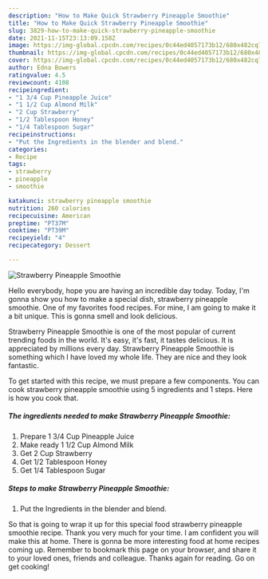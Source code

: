 ```yaml
---
description: "How to Make Quick Strawberry Pineapple Smoothie"
title: "How to Make Quick Strawberry Pineapple Smoothie"
slug: 3829-how-to-make-quick-strawberry-pineapple-smoothie
date: 2021-11-15T23:13:09.158Z
image: https://img-global.cpcdn.com/recipes/0c44ed4057173b12/680x482cq70/strawberry-pineapple-smoothie-recipe-main-photo.jpg
thumbnail: https://img-global.cpcdn.com/recipes/0c44ed4057173b12/680x482cq70/strawberry-pineapple-smoothie-recipe-main-photo.jpg
cover: https://img-global.cpcdn.com/recipes/0c44ed4057173b12/680x482cq70/strawberry-pineapple-smoothie-recipe-main-photo.jpg
author: Edna Bowers
ratingvalue: 4.5
reviewcount: 4108
recipeingredient:
- "1 3/4 Cup Pineapple Juice"
- "1 1/2 Cup Almond Milk"
- "2 Cup Strawberry"
- "1/2 Tablespoon Honey"
- "1/4 Tablespoon Sugar"
recipeinstructions:
- "Put the Ingredients in the blender and blend."
categories:
- Recipe
tags:
- strawberry
- pineapple
- smoothie

katakunci: strawberry pineapple smoothie 
nutrition: 260 calories
recipecuisine: American
preptime: "PT37M"
cooktime: "PT39M"
recipeyield: "4"
recipecategory: Dessert

---
```



![Strawberry Pineapple Smoothie](https://img-global.cpcdn.com/recipes/0c44ed4057173b12/680x482cq70/strawberry-pineapple-smoothie-recipe-main-photo.jpg)

Hello everybody, hope you are having an incredible day today. Today, I'm gonna show you how to make a special dish, strawberry pineapple smoothie. One of my favorites food recipes. For mine, I am going to make it a bit unique. This is gonna smell and look delicious.



Strawberry Pineapple Smoothie is one of the most popular of current trending foods in the world. It's easy, it's fast, it tastes delicious. It is appreciated by millions every day. Strawberry Pineapple Smoothie is something which I have loved my whole life. They are nice and they look fantastic.


To get started with this recipe, we must prepare a few components. You can cook strawberry pineapple smoothie using 5 ingredients and 1 steps. Here is how you cook that.

<!--inarticleads1-->

##### The ingredients needed to make Strawberry Pineapple Smoothie:

1. Prepare 1 3/4 Cup Pineapple Juice
1. Make ready 1 1/2 Cup Almond Milk
1. Get 2 Cup Strawberry
1. Get 1/2 Tablespoon Honey
1. Get 1/4 Tablespoon Sugar




<!--inarticleads2-->

##### Steps to make Strawberry Pineapple Smoothie:

1. Put the Ingredients in the blender and blend.




So that is going to wrap it up for this special food strawberry pineapple smoothie recipe. Thank you very much for your time. I am confident you will make this at home. There is gonna be more interesting food at home recipes coming up. Remember to bookmark this page on your browser, and share it to your loved ones, friends and colleague. Thanks again for reading. Go on get cooking!

